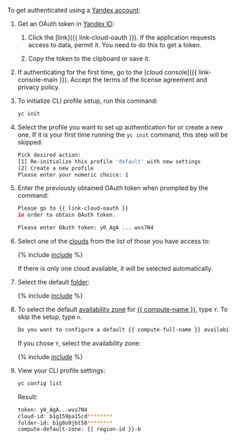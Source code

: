 To get authenticated using a [Yandex account](../../iam/concepts/users/accounts.md#passport):

1. Get an OAuth token in [Yandex ID](https://yandex.ru/dev/id/doc/en/concepts/ya-oauth-intro):

   1. Click the [link]({{ link-cloud-oauth }}). If the application requests access to data, permit it. You need to do this to get a token.

   1. Copy the token to the clipboard or save it.

1. If authenticating for the first time, go to the [cloud console]({{ link-console-main }}). Accept the terms of the license agreement and privacy policy.

1. To initialize CLI profile setup, run this command:


   ```bash
   yc init
   ```



1. Select the profile you want to set up authentication for or create a new one. If it is your first time running the `yc init` command, this step will be skipped.

   ```bash
   Pick desired action:
   [1] Re-initialize this profile 'default' with new settings
   [2] Create a new profile
   Please enter your numeric choice: 1
   ```

1. Enter the previously obtained OAuth token when prompted by the command:

   ```bash
   Please go to {{ link-cloud-oauth }}
   in order to obtain OAuth token.

   Please enter OAuth token: y0_AgA ... wvs7N4
   ```

1. Select one of the [clouds](../../resource-manager/concepts/resources-hierarchy.md#cloud) from the list of those you have access to:

   {% include [include](choose-cloud.md) %}

   If there is only one cloud available, it will be selected automatically.

1. Select the default [folder](../../resource-manager/concepts/resources-hierarchy.md#folder):

   {% include [include](choose-folder.md) %}


1. To select the default [availability zone](../../overview/concepts/geo-scope.md) for [{{ compute-name }}](../../compute/), type `Y`. To skip the setup, type `n`.

   ```bash
   Do you want to configure a default {{ compute-full-name }} availability zone? [Y/n] Y
   ```

   If you chose `Y`, select the availability zone:


   {% include [include](choose-zone.md) %}




1. View your CLI profile settings:

   ```bash
   yc config list
   ```

   Result:


   ```bash
   token: y0_AgA...wvs7N4
   cloud-id: b1g159pa15cd********
   folder-id: b1g8o9jbt58********
   compute-default-zone: {{ region-id }}-b
   ```


